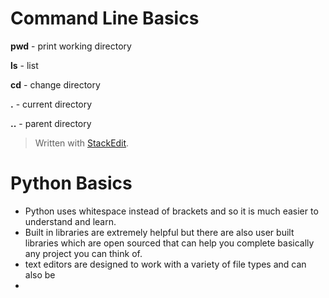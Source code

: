 

# Command Line Basics
**pwd** - print working directory

**ls** - list

**cd** - change directory

**.**  - current directory

**..** - parent directory


> Written with [StackEdit](https://stackedit.io/).

# Python Basics
* Python uses whitespace instead of brackets and so it is much easier to understand and learn.
* Built in libraries are extremely helpful but there are also user built libraries which are open sourced that can help you complete basically any project you can think of.
* text editors are designed to work with a variety of file types and can also be
* 

<!--stackedit_data:
eyJoaXN0b3J5IjpbLTI2MDc2ODU4MSwtNTE3ODQ3OTA2LDIxMT
c2NDI5NTksMTAxMTY2MjU0NCwxMjg2NDY4NTQ2LDE3MzY5MTMz
MTBdfQ==
-->